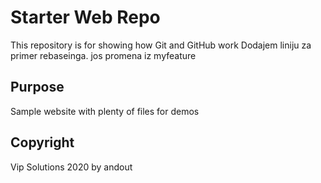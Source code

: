# Starter Web Repo

This repository is for showing how Git and GitHub work
Dodajem liniju za primer rebaseinga.
jos promena iz myfeature

## Purpose

Sample website with plenty of files for demos

## Copyright

Vip Solutions 2020 by andout
